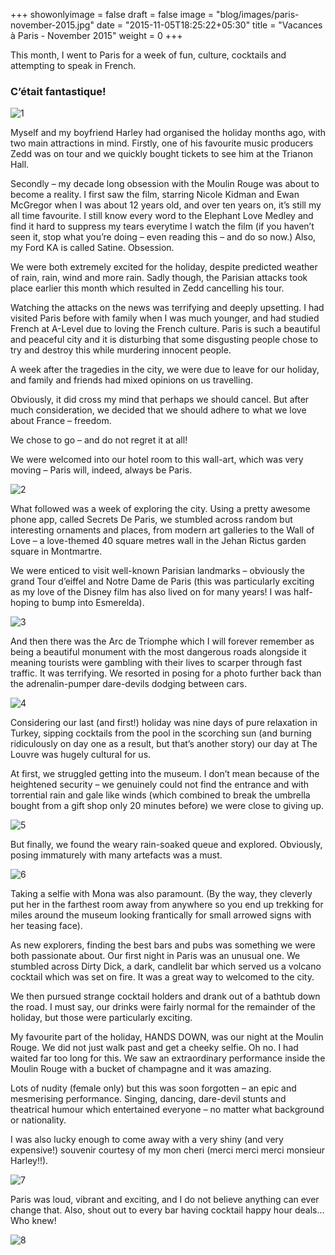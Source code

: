 +++
showonlyimage = false
draft = false
image = "blog/images/paris-november-2015.jpg"
date = "2015-11-05T18:25:22+05:30"
title = "Vacances à Paris - November 2015"
weight = 0
+++

This month, I went to Paris for a week of fun, culture, cocktails and attempting to speak in French.

### C’était fantastique!

![1]

Myself and my boyfriend Harley had organised the holiday months ago, with two main attractions in mind. Firstly, one of his favourite music producers Zedd was on tour and we quickly bought tickets to see him at the Trianon Hall.

Secondly – my decade long obsession with the Moulin Rouge was about to become a reality. I first saw the film, starring Nicole Kidman and Ewan McGregor when I was about 12 years old, and over ten years on, it’s still my all time favourite. I still know every word to the Elephant Love Medley and find it hard to suppress my tears everytime I watch the film (if you haven’t seen it, stop what you’re doing – even reading this – and do so now.) Also, my Ford KA is called Satine. Obsession.

We were both extremely excited for the holiday, despite predicted weather of rain, rain, wind and more rain. Sadly though, the Parisian attacks took place earlier this month which resulted in Zedd cancelling his tour.

Watching the attacks on the news was terrifying and deeply upsetting. I had visited Paris before with family when I was much younger, and had studied French at A-Level due to loving the French culture. Paris is such a beautiful and peaceful city and it is disturbing that some disgusting people chose to try and destroy this while murdering innocent people.

A week after the tragedies in the city, we were due to leave for our holiday, and family and friends had mixed opinions on us travelling.

Obviously, it did cross my mind that perhaps we should cancel. But after much consideration, we decided that we should adhere to what we love about France – freedom.

We chose to go – and do not regret it at all!

We were welcomed into our hotel room to this wall-art, which was very moving – Paris will, indeed, always be Paris.

![2]

What followed was a week of exploring the city. Using a pretty awesome phone app, called Secrets De Paris, we stumbled across random but interesting ornaments and places, from modern art galleries to the Wall of Love –  a love-themed 40 square metres  wall in the Jehan Rictus garden square in Montmartre.

We were enticed to visit well-known Parisian landmarks – obviously the grand Tour d’eiffel and Notre Dame de Paris (this was particularly exciting as my love of the Disney film has also lived on for many years! I was half-hoping to bump into Esmerelda).

![3]

And then there was the Arc de Triomphe which I will forever remember as being a beautiful monument with the most dangerous roads alongside it meaning tourists were gambling with their lives to scarper through fast traffic. It was terrifying. We resorted in posing for a photo further back than the adrenalin-pumper dare-devils dodging between cars.

![4]

Considering our last (and first!) holiday was nine days of pure relaxation in Turkey, sipping cocktails from the pool in the scorching sun (and burning ridiculously on day one as a result, but that’s another story) our day at The Louvre was hugely cultural for us.

At first, we struggled getting into the museum. I don’t mean because of the heightened security – we genuinely could not find the entrance and with torrential rain and gale like winds (which combined to break the umbrella bought from a gift shop only 20 minutes before) we were close to giving up.

![5]

But finally, we found the weary rain-soaked queue and explored. Obviously, posing immaturely with many artefacts was a must.

![6]

Taking a selfie with Mona was also paramount. (By the way, they cleverly put her in the farthest room away from anywhere so you end up trekking for miles around the museum looking frantically for small arrowed signs with her teasing face).

As new explorers, finding the best bars and pubs was something we were both passionate about. Our first night in Paris was an unusual one. We stumbled across Dirty Dick, a dark, candlelit bar which served us a volcano cocktail which was set on fire. It was a great way to welcomed to the city.

We then pursued strange cocktail holders and drank out of a bathtub down the road. I must say, our drinks were fairly normal for the remainder of the holiday, but those were particularly exciting.

My favourite part of the holiday, HANDS DOWN, was our night at the Moulin Rouge. We did not just walk past and get a cheeky selfie. Oh no. I had waited far too long for this. We saw an extraordinary performance inside the Moulin Rouge with a bucket of champagne and it was amazing.

Lots of nudity (female only) but this was soon forgotten – an epic and mesmerising performance. Singing, dancing, dare-devil stunts and theatrical humour which entertained everyone – no matter what background or nationality.

I was also lucky enough to come away with a very shiny (and very expensive!) souvenir courtesy of my mon cheri (merci merci merci monsieur Harley!!).

![7]

Paris was loud, vibrant and exciting, and I do not believe anything can ever change that. Also, shout out to every bar having cocktail happy hour deals…  Who knew!

![8]

[1]: /blog/images/paris-november-2015-1.jpg
[2]: /blog/images/paris-november-2015-2.jpg
[3]: /blog/images/paris-november-2015-3.jpg
[4]: /blog/images/paris-november-2015-4.jpg
[5]: /blog/images/paris-november-2015-5.jpg
[6]: /blog/images/paris-november-2015-6.jpg
[7]: /blog/images/paris-november-2015-7.jpg
[8]: /blog/images/paris-november-2015-8.jpg